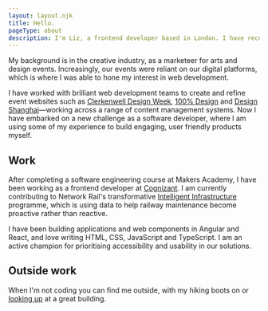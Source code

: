 ```yaml
---
layout: layout.njk
title: Hello.
pageType: about
description: I'm Liz, a frontend developer based in London. I have recently taught myself to code and like to spend my time perfecting user experience and accessibility.
---
```


My background is in the creative industry, as a marketeer for arts and design events. Increasingly, our events were reliant on our digital platforms, which is where I was able to hone my interest in web development.

I have worked with brilliant web development teams to create and refine event websites such as <a class="link" href="https://www.clerkenwelldesignweek.com/">Clerkenwell Design Week</a>, <a href="https://www.designlondon.co.uk/" class="link">100% Design</a> and <a class="link" href="https://www.designshanghai.com/">Design Shanghai</a>—working across a range of content management systems. Now I have embarked on a new challenge as a software developer, where I am using some of my experience to build engaging, user friendly products myself.

## Work

After completing a software engineering course at Makers Academy, I have been working as a frontend developer at <a class="link" href="https://www.cognizant.com/us/en/services/digital-experience">Cognizant</a>. I am currently contributing to Network Rail's transformative <a class="link" href="https://www.networkrail.co.uk/running-the-railway/intelligent-infrastructure/">Intelligent Infrastructure</a> programme, which is using data to help railway maintenance become proactive rather than reactive. 

I have been building applications and web components in Angular and React, and love writing HTML, CSS, JavaScript and TypeScript. I am an active champion for prioritising accessibility and usability in our solutions.

## Outside work

When I'm not coding you can find me outside, with my hiking boots on or <a class="link" href="https://instagram.com/lookupdaily">looking up</a> at a great building. 

